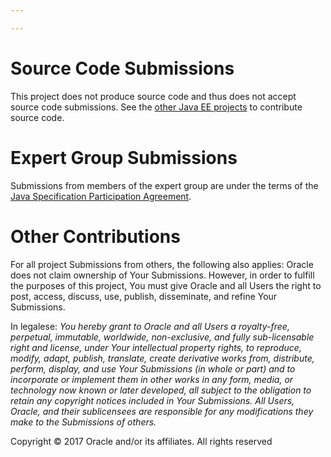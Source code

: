```yaml
---

---
```


# Source Code Submissions 
This project does not produce source code and thus does not accept
source code submissions.
See the [other Java EE projects](https://github.com/javaee) to contribute
source code.

# Expert Group Submissions 
Submissions from members of the expert group are under the terms of the
[Java Specification Participation Agreement](https://jcp.org/aboutJava/communityprocess/JSPA.pdf).

# Other Contributions
For all project Submissions from others, the following also applies:
Oracle does not claim ownership of Your Submissions. However, in order
to fulfill the purposes of this project, You must give Oracle and all
Users the right to post, access, discuss, use, publish, disseminate,
and refine Your Submissions.

In legalese: *You hereby grant to Oracle and all 
Users a royalty-free, perpetual, immutable, worldwide, non-exclusive, 
and fully sub-licensable right and license, under Your intellectual 
property rights, to reproduce, modify, adapt, publish, translate, create 
derivative works from, distribute, perform, display, and use Your 
Submissions (in whole or part) and to incorporate or implement them in 
other works in any form, media, or technology now known or later 
developed, all subject to the obligation to retain any copyright notices 
included in Your Submissions. All Users, Oracle, and their 
sublicensees are responsible for any modifications they make to the 
Submissions of others.*

Copyright &copy; 2017 Oracle and/or its affiliates. All rights reserved
